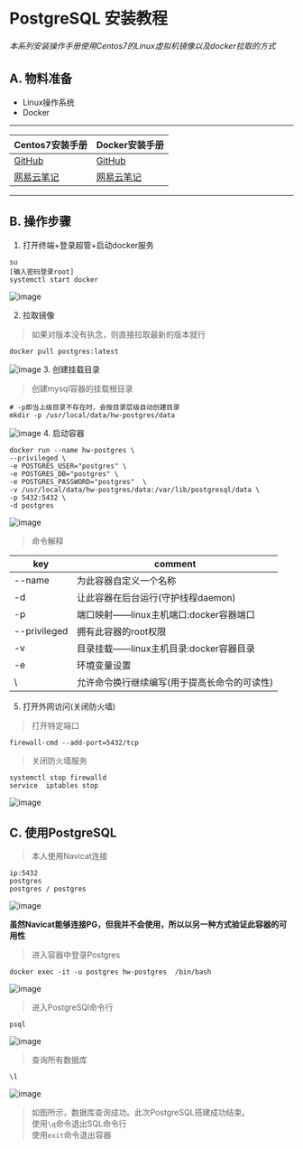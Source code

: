 # PostgreSQL 安装教程
###### 本系列安装操作手册使用Centos7的Linux虚拟机镜像以及docker拉取的方式

## A. 物料准备
- Linux操作系统
- Docker
---
Centos7安装手册 | Docker安装手册
---|---
[GitHub](https://github.com/HenwyGoal/tech-article/blob/main/install/linux-install.md) | [GitHub](https://github.com/HenwyGoal/tech-article/blob/main/install/docker-install.md)
[网易云笔记](https://note.youdao.com/s/87i4m1Qx) | [网易云笔记](https://note.youdao.com/s/Duzp5eGb)

---
## B. 操作步骤
1. 打开终端+登录超管+启动docker服务
```
su
[输入密码登录root]
systemctl start docker
```

![image](https://raw.githubusercontent.com/HenwyGoal/tech-article/main/install/img/consul-install/B-01.png)

2. 拉取镜像

> 如果对版本没有执念，则直接拉取最新的版本就行

```
docker pull postgres:latest
```

![image](https://raw.githubusercontent.com/HenwyGoal/tech-article/main/install/img/postgres-install/B-01.png)
3. 创建挂载目录

> 创建mysql容器的挂载根目录

```
# -p即当上级目录不存在时，会按目录层级自动创建目录
mkdir -p /usr/local/data/hw-postgres/data 
```

![image](https://raw.githubusercontent.com/HenwyGoal/tech-article/main/install/img/postgres-install/B-02.png)
4. 启动容器

```
docker run --name hw-postgres \
--privileged \
-e POSTGRES_USER="postgres" \
-e POSTGRES_DB="postgres" \
-e POSTGRES_PASSWORD="postgres"  \
-v /usr/local/data/hw-postgres/data:/var/lib/postgresql/data \
-p 5432:5432 \
-d postgres
```

![image](https://raw.githubusercontent.com/HenwyGoal/tech-article/main/install/img/postgres-install/B-03.png)
> 命令解释

key | comment
---|---
--name | 为此容器自定义一个名称
-d | 让此容器在后台运行(守护线程daemon)
-p | 端口映射——linux主机端口:docker容器端口
--privileged | 拥有此容器的root权限
-v | 目录挂载——linux主机目录:docker容器目录
-e | 环境变量设置
\ | 允许命令换行继续编写(用于提高长命令的可读性)

5. 打开外网访问(关闭防火墙)

> 打开特定端口

```
firewall-cmd --add-port=5432/tcp
```
> 关闭防火墙服务

```
systemctl stop firewalld
service  iptables stop
```

![image](https://raw.githubusercontent.com/HenwyGoal/tech-article/main/install/img/consul-install/B-04.png)

## C. 使用PostgreSQL
> 本人使用Navicat连接

```
ip:5432
postgres
postgres / postgres
```

![image](https://raw.githubusercontent.com/HenwyGoal/tech-article/main/install/img/postgres-install/C-01.png)

**虽然Navicat能够连接PG，但我并不会使用，所以以另一种方式验证此容器的可用性**

> 进入容器中登录Postgres

```
docker exec -it -u postgres hw-postgres  /bin/bash
```

![image](https://raw.githubusercontent.com/HenwyGoal/tech-article/main/install/img/postgres-install/C-02.png)

> 进入PostgreSQl命令行

```
psql
```

![image](https://raw.githubusercontent.com/HenwyGoal/tech-article/main/install/img/postgres-install/C-03.png)
> 查询所有数据库

```
\l
```

![image](https://raw.githubusercontent.com/HenwyGoal/tech-article/main/install/img/postgres-install/C-04.png)

> 如图所示，数据库查询成功。此次PostgreSQL搭建成功结束。  
> 使用`\q`命令退出SQL命令行  
> 使用`exit`命令退出容器 